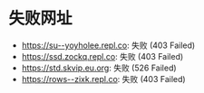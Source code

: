 # 失败网址
- https://su--yoyholee.repl.co: 失败 (403
Failed)
- https://ssd.zockq.repl.co: 失败 (403
Failed)
- https://std.skvip.eu.org: 失败 (526
Failed)
- https://rows--zixk.repl.co: 失败 (403
Failed)
